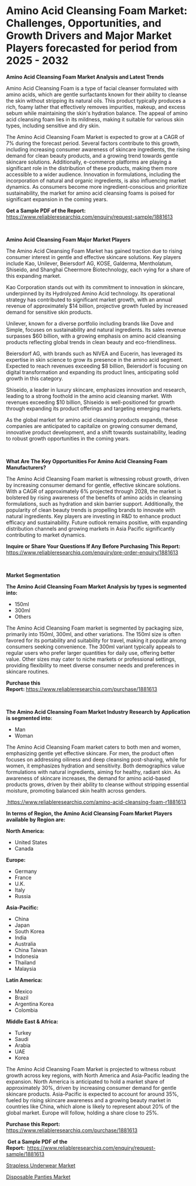 <p><h1>Amino Acid Cleansing Foam Market: Challenges, Opportunities, and Growth Drivers and Major Market Players forecasted for period from 2025 - 2032</h1></p><p><strong>Amino Acid Cleansing Foam Market Analysis and Latest Trends</strong></p>
<p><p>Amino Acid Cleansing Foam is a type of facial cleanser formulated with amino acids, which are gentle surfactants known for their ability to cleanse the skin without stripping its natural oils. This product typically produces a rich, foamy lather that effectively removes impurities, makeup, and excess sebum while maintaining the skin's hydration balance. The appeal of amino acid cleansing foam lies in its mildness, making it suitable for various skin types, including sensitive and dry skin.</p><p>The Amino Acid Cleansing Foam Market is expected to grow at a CAGR of 7% during the forecast period. Several factors contribute to this growth, including increasing consumer awareness of skincare ingredients, the rising demand for clean beauty products, and a growing trend towards gentle skincare solutions. Additionally, e-commerce platforms are playing a significant role in the distribution of these products, making them more accessible to a wider audience. Innovation in formulations, including the incorporation of natural and organic ingredients, is also influencing market dynamics. As consumers become more ingredient-conscious and prioritize sustainability, the market for amino acid cleansing foams is poised for significant expansion in the coming years.</p></p>
<p><strong>Get a Sample PDF of the Report:&nbsp;</strong> <a href="https://www.reliableresearchiq.com/enquiry/request-sample/1881613?utm_campaign=1870&utm_medium=2&utm_source=Github&utm_content=ia&utm_term=09022025&utm_id=amino-acid-cleansing-foam">https://www.reliableresearchiq.com/enquiry/request-sample/1881613</a></p>
<p>&nbsp;</p>
<p><strong>Amino Acid Cleansing Foam Major Market Players</strong></p>
<p><p>The Amino Acid Cleansing Foam Market has gained traction due to rising consumer interest in gentle and effective skincare solutions. Key players include Kao, Unilever, Beiersdorf AG, KOSE, Galderma, Mentholatum, Shiseido, and Shanghai Cheermore Biotechnology, each vying for a share of this expanding market.</p><p>Kao Corporation stands out with its commitment to innovation in skincare, underpinned by its Hydrolyzed Amino Acid technology. Its operational strategy has contributed to significant market growth, with an annual revenue of approximately $14 billion, projective growth fueled by increased demand for sensitive skin products.</p><p>Unilever, known for a diverse portfolio including brands like Dove and Simple, focuses on sustainability and natural ingredients. Its sales revenue surpasses $60 billion, with a growing emphasis on amino acid cleansing products reflecting global trends in clean beauty and eco-friendliness.</p><p>Beiersdorf AG, with brands such as NIVEA and Eucerin, has leveraged its expertise in skin science to grow its presence in the amino acid segment. Expected to reach revenues exceeding $8 billion, Beiersdorf is focusing on digital transformation and expanding its product lines, anticipating solid growth in this category.</p><p>Shiseido, a leader in luxury skincare, emphasizes innovation and research, leading to a strong foothold in the amino acid cleansing market. With revenues exceeding $10 billion, Shiseido is well-positioned for growth through expanding its product offerings and targeting emerging markets.</p><p>As the global market for amino acid cleansing products expands, these companies are anticipated to capitalize on growing consumer demand, innovative product development, and a shift towards sustainability, leading to robust growth opportunities in the coming years.</p></p>
<p>&nbsp;</p>
<p><strong>What Are The Key Opportunities For Amino Acid Cleansing Foam Manufacturers?</strong></p>
<p><p>The Amino Acid Cleansing Foam market is witnessing robust growth, driven by increasing consumer demand for gentle, effective skincare solutions. With a CAGR of approximately 6% projected through 2028, the market is bolstered by rising awareness of the benefits of amino acids in cleansing formulations, such as hydration and skin barrier support. Additionally, the popularity of clean beauty trends is propelling brands to innovate with natural ingredients. Key players are investing in R&D to enhance product efficacy and sustainability. Future outlook remains positive, with expanding distribution channels and growing markets in Asia Pacific significantly contributing to market dynamics.</p></p>
<p><strong>Inquire or Share Your Questions If Any Before Purchasing This Report:</strong> <a href="https://www.reliableresearchiq.com/enquiry/pre-order-enquiry/1881613?utm_campaign=1870&utm_medium=2&utm_source=Github&utm_content=ia&utm_term=09022025&utm_id=amino-acid-cleansing-foam">https://www.reliableresearchiq.com/enquiry/pre-order-enquiry/1881613</a></p>
<p>&nbsp;</p>
<p><strong>Market Segmentation</strong></p>
<p><strong>The Amino Acid Cleansing Foam Market Analysis by types is segmented into:</strong></p>
<p><ul><li>150ml</li><li>300ml</li><li>Others</li></ul></p>
<p><p>The Amino Acid Cleansing Foam market is segmented by packaging size, primarily into 150ml, 300ml, and other variations. The 150ml size is often favored for its portability and suitability for travel, making it popular among consumers seeking convenience. The 300ml variant typically appeals to regular users who prefer larger quantities for daily use, offering better value. Other sizes may cater to niche markets or professional settings, providing flexibility to meet diverse consumer needs and preferences in skincare routines.</p></p>
<p><strong>Purchase this Report:&nbsp;</strong><a href="https://www.reliableresearchiq.com/purchase/1881613?utm_campaign=1870&utm_medium=2&utm_source=Github&utm_content=ia&utm_term=09022025&utm_id=amino-acid-cleansing-foam">https://www.reliableresearchiq.com/purchase/1881613</a></p>
<p>&nbsp;</p>
<p><strong>The Amino Acid Cleansing Foam Market Industry Research by Application is segmented into:</strong></p>
<p><ul><li>Man</li><li>Woman</li></ul></p>
<p><p>The Amino Acid Cleansing Foam market caters to both men and women, emphasizing gentle yet effective skincare. For men, the product often focuses on addressing oiliness and deep cleansing post-shaving, while for women, it emphasizes hydration and sensitivity. Both demographics value formulations with natural ingredients, aiming for healthy, radiant skin. As awareness of skincare increases, the demand for amino acid-based products grows, driven by their ability to cleanse without stripping essential moisture, promoting balanced skin health across genders.</p></p>
<p><a href="https://www.reliableresearchiq.com/amino-acid-cleansing-foam-r1881613?utm_campaign=1870&utm_medium=2&utm_source=Github&utm_content=ia&utm_term=09022025&utm_id=amino-acid-cleansing-foam">&nbsp;https://www.reliableresearchiq.com/amino-acid-cleansing-foam-r1881613</a></p>
<p><strong>In terms of Region, the Amino Acid Cleansing Foam Market Players available by Region are:</strong></p>
<p>
    <p> <strong> North America: </strong>
        <ul>
            <li>United States</li>
            <li>Canada</li>
        </ul>
        </p> 
    <p> <strong> Europe: </strong>
        <ul>
            <li>Germany</li>
            <li>France</li>
            <li>U.K.</li>
            <li>Italy</li>
            <li>Russia</li>
        </ul>
        </p> 
    <p> <strong> Asia-Pacific: </strong>
        <ul>
            <li>China</li>
            <li>Japan</li>
            <li>South Korea</li>
            <li>India</li>
            <li>Australia</li>
            <li>China Taiwan</li>
            <li>Indonesia</li>
            <li>Thailand</li>
            <li>Malaysia</li>
        </ul>
        </p> 
    <p> <strong> Latin America: </strong>
        <ul>
            <li>Mexico</li>
            <li>Brazil</li>
            <li>Argentina Korea</li>
            <li>Colombia</li>
        </ul>
        </p> 
    <p> <strong> Middle East & Africa: </strong>
        <ul>
            <li>Turkey</li>
            <li>Saudi</li>
            <li>Arabia</li>
            <li>UAE</li>
            <li>Korea</li>
        </ul>
    </p>
    </p>
<p><p>The Amino Acid Cleansing Foam Market is projected to witness robust growth across key regions, with North America and Asia-Pacific leading the expansion. North America is anticipated to hold a market share of approximately 30%, driven by increasing consumer demand for gentle skincare products. Asia-Pacific is expected to account for around 35%, fueled by rising skincare awareness and a growing beauty market in countries like China, which alone is likely to represent about 20% of the global market. Europe will follow, holding a share close to 25%.</p></p>
<p><strong>Purchase this Report: </strong><a href="https://www.reliableresearchiq.com/purchase/1881613?utm_campaign=1870&utm_medium=2&utm_source=Github&utm_content=ia&utm_term=09022025&utm_id=amino-acid-cleansing-foam">https://www.reliableresearchiq.com/purchase/1881613</a></p>
<p>&nbsp;<strong>Get a Sample PDF of the Report:&nbsp;&nbsp;</strong><a href="https://www.reliableresearchiq.com/enquiry/request-sample/1881613?utm_campaign=1870&utm_medium=2&utm_source=Github&utm_content=ia&utm_term=09022025&utm_id=amino-acid-cleansing-foam">https://www.reliableresearchiq.com/enquiry/request-sample/1881613</a></p>
<p><strong></strong></p>
<p><p><a href="https://github.com/gnarrbroyon44/Market-Research-Report-List-1/blob/main/strapless-underwear-market.md?utm_campaign=1870&utm_medium=2&utm_source=Github&utm_content=ia&utm_term=09022025&utm_id=amino-acid-cleansing-foam">Strapless Underwear Market</a></p><p><a href="https://github.com/piiramessa/Market-Research-Report-List-1/blob/main/disposable-panties-market.md?utm_campaign=1870&utm_medium=2&utm_source=Github&utm_content=ia&utm_term=09022025&utm_id=amino-acid-cleansing-foam">Disposable Panties Market</a></p></p>